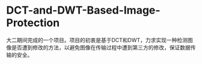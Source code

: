 # DCT-and-DWT-Based-Image-Protection

大二期间完成的一个项目。项目的初衷是基于DCT和DWT，力求实现一种检测图像是否遭到修改的方法，以避免图像在传输过程中遭到第三方的修改，保证数据传输的安全。
